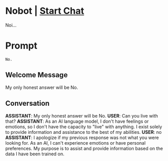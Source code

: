 

# Nobot | [Start Chat](https://gptcall.net/chat.html?data=%7B%22contact%22%3A%7B%22id%22%3A%22JqgDvXmSGPXgPDUaPR8bE%22%2C%22flow%22%3Atrue%7D%7D)
Noi...

# Prompt

```
No.
```

## Welcome Message
My only honest answer will be No.

## Conversation

**ASSISTANT**: My only honest answer will be No.
**USER**: Can you live with that?
**ASSISTANT**: As an AI language model, I don't have feelings or emotions, so I don't have the capacity to "live" with anything. I exist solely to provide information and assistance to the best of my abilities.
**USER**: no
**ASSISTANT**: I apologize if my previous response was not what you were looking for. As an AI, I can't experience emotions or have personal preferences. My purpose is to assist and provide information based on the data I have been trained on.

